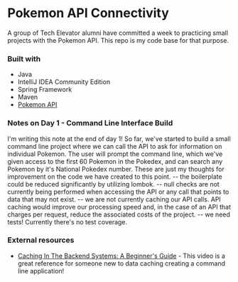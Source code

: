 # Pokemon API Connectivity

A group of Tech Elevator alumni have committed a week to practicing small projects with the Pokemon API. This repo is my code base for that purpose.


### Built with

- Java
- IntelliJ IDEA Community Edition
- Spring Framework
- Maven
- [Pokemon API](https://pokeapi.co/docs/v2) 


### Notes on Day 1 - Command Line Interface Build

I'm writing this note at the end of day 1! So far, we've started to build a small command line project where we can call the API to ask for information on individual Pokemon. The user will prompt the command line, 
which we've given access to the first 60 Pokemon in the Pokedex, and can search any Pokemon by it's National Pokedex number. These are just my thoughts for improvement on the code we have created to this point.
-- the boilerplate could be reduced significantly by utilizing lombok.
-- null checks are not currently being performed when accessing the API or any call that points to data that may not exist.
-- we are not currently caching our API calls. API caching would improve our processing speed and, in the case of an API that charges per request, reduce the associated costs of the project.
-- we need tests! Currently there's no test coverage.


### External resources

- [Caching In The Backend Systems: A Beginner's Guide]((https://www.youtube.com/watch?v=_93bg_NnjqM)) - This video is a great reference for someone new to data caching creating a command line application!
